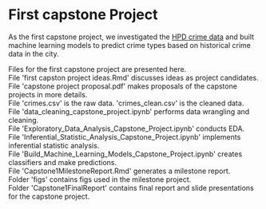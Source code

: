 # First capstone Project

As the first capstone project, we investigated the [HPD crime data](http://www.houstontx.gov/police/cs/index-2.htm) and built  machine learning models to predict crime types based on historical crime data in the city.


Files for the first capstone project are presented here.<br> 
File 'first capston project ideas.Rmd' discusses ideas as project candidates.<br>
File 'capstone project proposal.pdf' makes proposals of the capstone projects in more details.<br>
File 'crimes.csv' is the raw data. 'crimes_clean.csv' is the cleaned data.<br>
File 'data_cleaning_capstone_project.ipynb' performs data wrangling and cleaning.<br>
File 'Exploratory_Data_Analysis_Capstone_Project.ipynb' conducts EDA.<br>
File 'Inferential_Statistic_Analysis_Capstone_Project.ipynb' implements inferential statistic analysis.<br>
File 'Build_Machine_Learning_Models_Capstone_Project.ipynb' creates classifiers and make predictions.<br>
File 'Capstone1MilestoneReport.Rmd' generates a milestone report.<br>
Folder 'figs' contains figs used in the milestone project.<br>
Folder 'Capstone1FinalReport' contains final report and slide presentations for the capstone project.<br>
  
